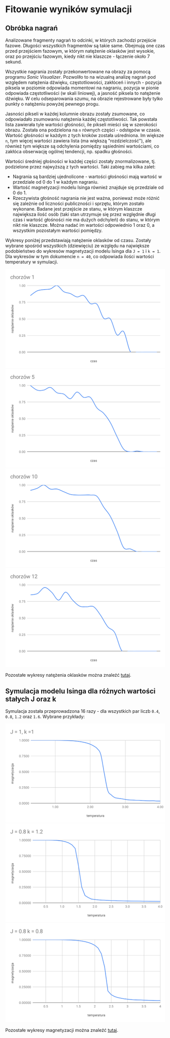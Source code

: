 


# Fitowanie wyników symulacji

## Obróbka nagrań

Analizowane fragmenty nagrań to odcinki, w których zachodzi przejście fazowe.
Długości wszystkich fragmentów są takie same. Obejmują one czas przed przejściem fazowym,
w którym natężenie oklasków jest wysokie, oraz po przejściu fazowym,
kiedy nikt nie klaszcze - łączenie około 7 sekund.

Wszystkie nagrania zostały przekonwertowane na obrazy za pomocą programu *Sonic Visualizer*.
Pozwoliło to na wizualną analizę nagrań pod względem natężenia dźwięku, częstotliowości,
zakłóceń i innych - pozycja piksela w poziomie odpowiada momentowi na nagraniu,
pozycja w pionie odpowiada częstotliwości (w skali liniowej), a jasność piksela
to natężenie dźwięku. W celu odseparowania szumu, na obrazie rejestrowane były
tylko punkty o natężeniu powyżej pewnego progu.

Jasności pikseli w każdej kolumnie obrazu zostały zsumowane, co odpowiadało
zsumowaniu natężenia każdej częstotliwości. Tak powstała lista zawierała tyle
wartości głośności, ile pikseli mieści się w szerokości obrazu. Została ona
podzielona na `n` równych części - odstępów w czasie. Wartość głośności w każdym
z tych kroków została uśredniona. Im większe `n`, tym więcej wartości zawiera lista
(ma większą "rozdzielczość"), ale również tym większe są odchylenia pomiędzy sąsiednimi wartościami,
co zakłóca obserwację ogólnej tendencji, np. spadku głośności.

Wartości średniej głośności w każdej części zostały znormalizowane, tj. podzielone
przez najwyższą z tych wartości. Taki zabieg ma kilka zalet:

* Nagrania są bardziej ujednolicone - wartości głośności mają wartość w przedziale
  od 0 do 1 w każdym nagraniu.
* Wartość magnetyzacji modelu Isinga również znajduje się przedziale od 0 do 1.
* Rzeczywista głośność nagrania nie jest ważna, ponieważ może różnić się zależnie od liczności
  publiczności i sprzętu, którym zostało wykonane. Badane jest przejście ze stanu, w którym
  klaszcze największa ilość osób (taki stan utrzymuje się przez względnie długi czas i wartość
  głośności nie ma dużych odchyleń) do stanu, w którym nikt nie klaszcze. Można
  nadać im wartości odpowiednio 1 oraz 0, a wszystkim pozostałym wartości pomiędzy.

Wykresy poniżej przedstawiają natężenie oklasków od czasu. Zostały wybrane
spośród wszystkich (dziewięciu) ze względu na największe podobieństwo do wykresów
magnetyzacji modelu Isinga dla `J = 1` i `k = 1`. Dla wykresów w tym dokumencie
`n = 40`, co odpowiada ilości wartości temperatury w symulacji.

![Chorzów 1](https://github.com/micouy/ising/blob/master/charts/chorzow-1.svg)
![Chorzów 5](https://github.com/micouy/ising/blob/master/charts/chorzow-5.svg)
![Chorzów 10](https://github.com/micouy/ising/blob/master/charts/chorzow-10.svg)
![Chorzów 12](https://github.com/micouy/ising/blob/master/charts/chorzow-12.svg)

Pozostałe wykresy natężenia oklasków można znaleźć [tutaj](https://docs.google.com/spreadsheets/d/1Xhf7dJrlBedGPSxnQW9vLhacw0Nkq-SSAyWvmPWIYgg/edit?usp=sharing).


## Symulacja modelu Isinga dla różnych wartości stałych J oraz k

Symulacja została przeprowadzona 16 razy - dla wszystkich par liczb `0.4`, `0.8`,
`1.2` oraz `1.6`. Wybrane przykłady:

![J = 1, k = 1](https://github.com/micouy/ising/blob/master/charts/simulation-J=1-k=1.svg)
![J = 0.8, k = 1.2](https://github.com/micouy/ising/blob/master/charts/simulation-J=0.8-k=1.2.svg)
![J = 0.8, k = 0.8](https://github.com/micouy/ising/blob/master/charts/simulation-J=0.8-k=0.8.svg)

Pozostałe wykresy magnetyzacji można znaleźć [tutaj](https://docs.google.com/spreadsheets/d/1doEWrnUNG1x7ro2eZrDH0M4yujCCvIWKe5AvqXeMVAI/edit?usp=sharing).
